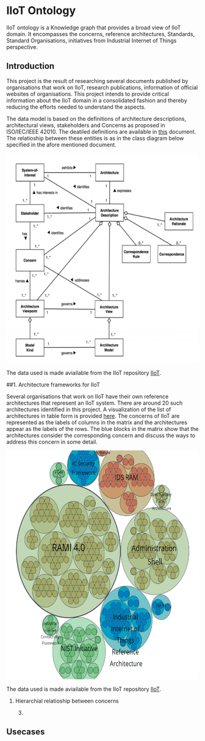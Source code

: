 
# IIoT Ontology
IIoT ontology is a Knowledge graph that provides a broad view of IIoT domain. It encompasses the concerns, reference architectures, Standards, Standard Organisations, initiatives from Industrial Internet of Things perspective. 

## Introduction
This project is the result of researching several documents published by organisations that work on IIoT, research publications, information of official websites of organisations. This project intends to provide critical information about the IIoT domain in a consolidated fashion and thereby reducing the efforts needed to understand the aspects.

The data model is based on the definitions of architecture descriptions, architectural views, stakeholders and Concerns as proposed in ISO/IEC/IEEE 42010. The deatiled definitions are available in [this](http://cabibbo.dia.uniroma3.it/asw/altrui/iso-iec-ieee-42010-2011.pdf) document. The relatioship between these entities is as in the class diagram below specified in the afore mentioned document.

<p align="center">
<img src="https://github.com/PriyankaNanjappa/IIoT/blob/master/docs/static/images/ArchitecturalDescription.png" alt="Architectural Description" width="600" height="550"/>

The data used is made aviailable from the IIoT repository [IIoT](https://github.com/PriyankaNanjappa/IIoT).

##1. Architecture frameworks for IIoT

Several organisations that work on IIoT have their own reference architectures that represent an IIoT system.
There are around 20 such architectures identified in this project. A visualization of the list of architectures in table form is provided [here](https://i40-tools.github.io/StandardOntologyVisualization/views/matrix_fw_concern.html). The concerns of IIoT are represented as the labels of columns in the matrix and the architectures appear as the labels of the rows. The blue blocks in the matrix show that the architectures consider the corresponding concern and discuss the ways to address this concern in some detail.


<p align="center">
<img src="https://github.com/PriyankaNanjappa/IIoT/blob/master/docs/static/images/referencearchitectures.png" alt="Reference architectures" width="600" height="600"/>

</p>


<p>The data used is made aviailable from the IIoT repository <a href="https://github.com/PriyankaNanjappa/IIoT">IIoT</a>.</p>





</p>

<ol>
<li><p>Hierarchial relatioship between concerns </p></li>

3. 
</ol>

<h2>Usecases</h2>
